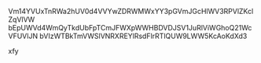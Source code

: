 Vm14YVUxTnRWa2hUV0d4VVYwZDRWMWxYY3pGVmJGcHlWV3RPVlZKclZqVlVW
bEpUWVd4WmQyTkdUbFpTCmJFWXpWWHBDVDJSV1JuRlViWGhoQ21WcVFUVlJN
bVIzWTBkTmVWSlVNRXREYlRsdFlrRTlQUW9LWW5KcAoKdXd3

xfy